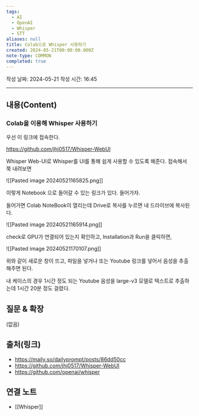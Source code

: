 ```yaml
---
tags:
  - AI
  - OpenAI
  - Whisper
  - STT
aliases: null
title: Colab으로 Whisper 사용하기
created: 2024-05-21T00:00:00.000Z
note-type: COMMON
completed: true
---
```

작성 날짜: 2024-05-21
작성 시간: 16:45


----
## 내용(Content)

### Colab을 이용해 Whisper 사용하기

우선 이 링크에 접속한다.

https://github.com/jhj0517/Whisper-WebUI

Whisper Web-UI로 Whisper를 UI를 통해 쉽게 사용할 수 있도록 해준다. 접속해서 쭉 내려보면

![[Pasted image 20240521165825.png]]

이렇게 Notebook 으로 들어갈 수 있는 링크가 있다. 들어가자.

들어가면 Colab NoteBook이 열리는데 Drive로 복사를 누르면 내 드라이브에 복사된다.

![[Pasted image 20240521165914.png]]


check로 GPU가 연결되어 있는지 확인하고, Installation과 Run을 클릭하면, 

![[Pasted image 20240521170107.png]]

위와 같이 새로운 창이 뜨고, 파일을 넣거나 또는 Youtube 링크를 넣어서 음성을 추출해주면 된다.

내 케이스의 경우 1시간 정도 되는 Youtube 음성을 large-v3 모델로 텍스트로 추출하는데 1시간 20분 정도 걸렸다.

## 질문 & 확장

(없음)

## 출처(링크)

- https://maily.so/dailyprompt/posts/86dd50cc
- https://github.com/jhj0517/Whisper-WebUI
- https://github.com/openai/whisper
## 연결 노트

- [[Whisper]]









